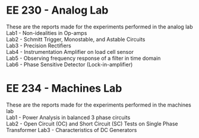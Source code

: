 # EE 230 - Analog Lab
These are the reports made for the experiments performed in the analog lab\
Lab1 - Non-idealities in Op-amps\
Lab2 - Schmitt Trigger, Monostable, and Astable Circuits\
Lab3 - Precision Rectifiers\
Lab4 - Instrumentation Amplifier on load cell sensor\
Lab5 - Observing frequency response of a filter in time domain\
Lab6 - Phase Sensitive Detector (Lock-in-amplifier)
# EE 234 - Machines Lab
These are the reports made for the experiments performed in the machines lab\
Lab1 - Power Analysis in balanced 3 phase circuits\
Lab2 - Open Circuit (OC) and Short Circuit (SC) Tests on Single Phase Transformer
Lab3 - Characteristics of DC Generators